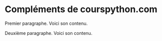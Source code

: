# Compléments de courspython.com

Premier paragraphe.
Voici son contenu.

Deuxième paragraphe.
Voici son contenu.
